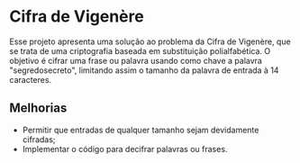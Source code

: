 # Cifra de Vigenère

Esse projeto apresenta uma solução ao problema da Cifra de Vigenère, que se trata de uma criptografia baseada em substituição polialfabética.
O objetivo é cifrar uma frase ou palavra usando como chave a palavra "segredosecreto", limitando assim o tamanho da palavra de entrada à 14 caracteres.

## Melhorias
- Permitir que entradas de qualquer tamanho sejam devidamente cifradas;
- Implementar o código para decifrar palavras ou frases.
